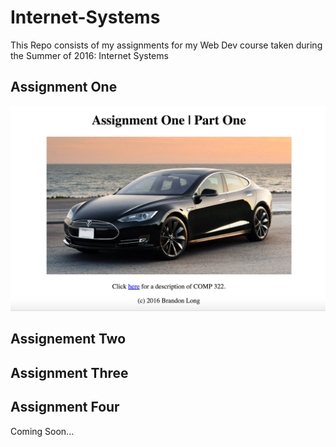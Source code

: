 # Internet-Systems
This Repo consists of my assignments for my Web Dev course taken during the Summer of 2016: Internet Systems


## Assignment One

![Alt text](/screenshots/assignment-One/home.png?raw=true "Assignment One Home Page")

## Assignement Two

## Assignment Three

## Assignment Four
 
Coming Soon...
